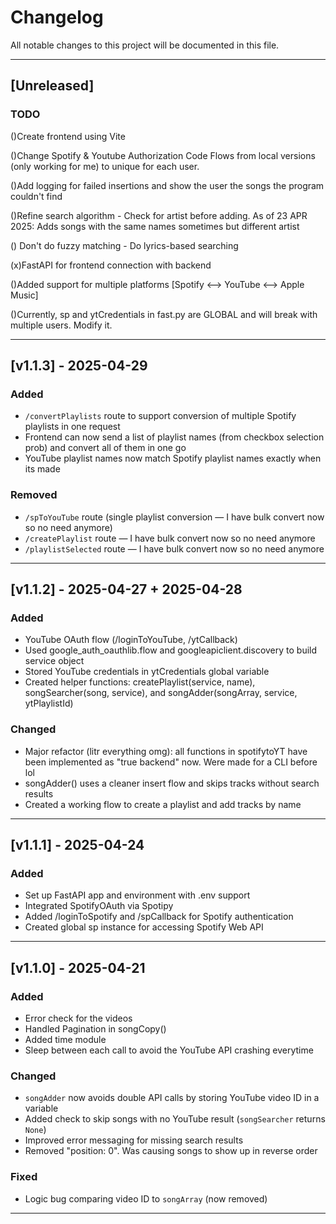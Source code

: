 # Changelog

All notable changes to this project will be documented in this file.

---

## [Unreleased]

### TODO

()Create frontend using Vite

()Change Spotify & Youtube Authorization Code Flows from local versions (only working for me) to unique for each user.

()Add logging for failed insertions and show the user the songs the program couldn't find

()Refine search algorithm - Check for artist before adding. As of 23 APR 2025: Adds songs with the same names sometimes but different artist

() Don't do fuzzy matching - Do lyrics-based searching

(x)FastAPI for frontend connection with backend

()Added support for multiple platforms [Spotify <--> YouTube <--> Apple Music]

()Currently, sp and ytCredentials in fast.py are GLOBAL and will break with multiple users. Modify it.


---

## [v1.1.3] - 2025-04-29

### Added

- `/convertPlaylists` route to support conversion of multiple Spotify playlists in one request  
- Frontend can now send a list of playlist names (from checkbox selection prob) and convert all of them in one go  
- YouTube playlist names now match Spotify playlist names exactly when its made 

### Removed

- `/spToYouTube` route (single playlist conversion — I have bulk convert now so no need anymore)  
- `/createPlaylist` route — I have bulk convert now so no need anymore
- `/playlistSelected` route — I have bulk convert now so no need anymore

---

## [v1.1.2] - 2025-04-27 + 2025-04-28

### Added

- YouTube OAuth flow (/loginToYouTube, /ytCallback)
- Used google_auth_oauthlib.flow and googleapiclient.discovery to build service object
- Stored YouTube credentials in ytCredentials global variable
- Created helper functions: createPlaylist(service, name), songSearcher(song, service), and songAdder(songArray, service, ytPlaylistId)


### Changed

- Major refactor (litr everything omg): all functions in spotifytoYT have been implemented as "true backend" now. Were made for a CLI before lol
- songAdder() uses a cleaner insert flow and skips tracks without search results
- Created a working flow to create a playlist and add tracks by name

---

## [v1.1.1] - 2025-04-24

### Added

- Set up FastAPI app and environment with .env support
- Integrated SpotifyOAuth via Spotipy
- Added /loginToSpotify and /spCallback for Spotify authentication
- Created global sp instance for accessing Spotify Web API

---

## [v1.1.0] - 2025-04-21

### Added

- Error check for the videos
- Handled Pagination in songCopy()
- Added time module
- Sleep between each call to avoid the YouTube API crashing everytime

### Changed

- `songAdder` now avoids double API calls by storing YouTube video ID in a variable
- Added check to skip songs with no YouTube result (`songSearcher` returns `None`)
- Improved error messaging for missing search results
- Removed "position: 0". Was causing songs to show up in reverse order

### Fixed

- Logic bug comparing video ID to `songArray` (now removed)

---
